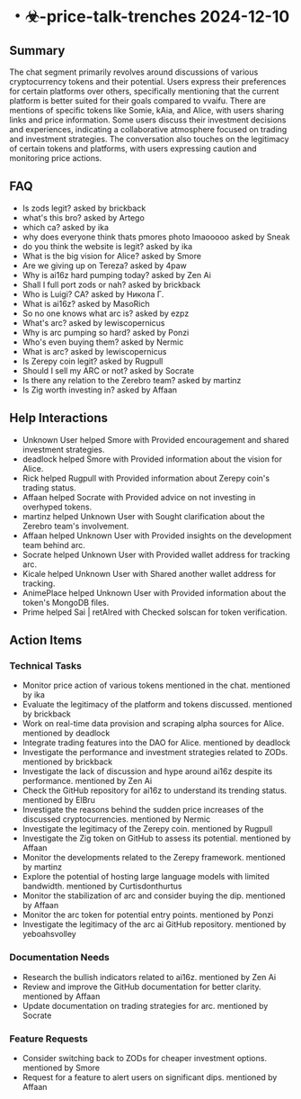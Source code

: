 # ・☣-price-talk-trenches 2024-12-10

## Summary
The chat segment primarily revolves around discussions of various cryptocurrency tokens and their potential. Users express their preferences for certain platforms over others, specifically mentioning that the current platform is better suited for their goals compared to vvaifu. There are mentions of specific tokens like Somie, kAia, and Alice, with users sharing links and price information. Some users discuss their investment decisions and experiences, indicating a collaborative atmosphere focused on trading and investment strategies. The conversation also touches on the legitimacy of certain tokens and platforms, with users expressing caution and monitoring price actions.

## FAQ
- Is zods legit? asked by brickback
- what's this bro? asked by Artego
- which ca? asked by ika
- why does everyone think thats pmores photo lmaooooo asked by Sneak
- do you think the website is legit? asked by ika
- What is the big vision for Alice? asked by Smore
- Are we giving up on Tereza? asked by 4paw
- Why is ai16z hard pumping today? asked by Zen Ai
- Shall I full port zods or nah? asked by brickback
- Who is Luigi? CA? asked by Никола Г.
- What is ai16z? asked by MasoRich
- So no one knows what arc is? asked by ezpz
- What's arc? asked by lewiscopernicus
- Why is arc pumping so hard? asked by Ponzi
- Who's even buying them? asked by Nermic
- What is arc? asked by lewiscopernicus
- Is Zerepy coin legit? asked by Rugpull
- Should I sell my ARC or not? asked by Socrate
- Is there any relation to the Zerebro team? asked by martinz
- Is Zig worth investing in? asked by Affaan

## Help Interactions
- Unknown User helped Smore with Provided encouragement and shared investment strategies.
- deadlock helped Smore with Provided information about the vision for Alice.
- Rick helped Rugpull with Provided information about Zerepy coin's trading status.
- Affaan helped Socrate with Provided advice on not investing in overhyped tokens.
- martinz helped Unknown User with Sought clarification about the Zerebro team's involvement.
- Affaan helped Unknown User with Provided insights on the development team behind arc.
- Socrate helped Unknown User with Provided wallet address for tracking arc.
- Kicale helped Unknown User with Shared another wallet address for tracking.
- AnimePlace helped Unknown User with Provided information about the token's MongoDB files.
- Prime helped Sai | retAIred with Checked solscan for token verification.

## Action Items

### Technical Tasks
- Monitor price action of various tokens mentioned in the chat. mentioned by ika
- Evaluate the legitimacy of the platform and tokens discussed. mentioned by brickback
- Work on real-time data provision and scraping alpha sources for Alice. mentioned by deadlock
- Integrate trading features into the DAO for Alice. mentioned by deadlock
- Investigate the performance and investment strategies related to ZODs. mentioned by brickback
- Investigate the lack of discussion and hype around ai16z despite its performance. mentioned by Zen Ai
- Check the GitHub repository for ai16z to understand its trending status. mentioned by ElBru
- Investigate the reasons behind the sudden price increases of the discussed cryptocurrencies. mentioned by Nermic
- Investigate the legitimacy of the Zerepy coin. mentioned by Rugpull
- Investigate the Zig token on GitHub to assess its potential. mentioned by Affaan
- Monitor the developments related to the Zerepy framework. mentioned by martinz
- Explore the potential of hosting large language models with limited bandwidth. mentioned by Curtisdonthurtus
- Monitor the stabilization of arc and consider buying the dip. mentioned by Affaan
- Monitor the arc token for potential entry points. mentioned by Ponzi
- Investigate the legitimacy of the arc ai GitHub repository. mentioned by yeboahsvolley

### Documentation Needs
- Research the bullish indicators related to ai16z. mentioned by Zen Ai
- Review and improve the GitHub documentation for better clarity. mentioned by Affaan
- Update documentation on trading strategies for arc. mentioned by Socrate

### Feature Requests
- Consider switching back to ZODs for cheaper investment options. mentioned by Smore
- Request for a feature to alert users on significant dips. mentioned by Affaan